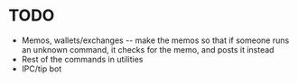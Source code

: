 # TODO
 - Memos, wallets/exchanges -- make the memos so that if someone runs an unknown command, it checks for the memo, and posts it instead
 - Rest of the commands in utilities
 - IPC/tip bot
